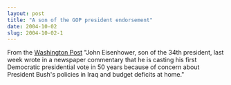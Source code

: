 ```yaml
---
layout: post
title: "A son of the GOP president endorsement"
date: 2004-10-02
slug: 2004-10-02-1
---
```


From the  [Washington Post](http://www.washingtonpost.com/wp-dyn/articles/A3023-2004Oct2.html) 
&quot;John Eisenhower, son of the 34th president, last week wrote in a newspaper commentary that he is casting his first Democratic presidential vote in 50 years because of concern about President Bush&apos;s policies in Iraq and budget deficits at home.&quot;
